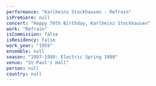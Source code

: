 ```yaml
---
performance: "Karlheinz Stockhausen - Refrain"
isPremiere: null
concert: "Happy 70th Birthday, Karlheinz Stockhausen"
work: "Refrain"
isCommission: false
isResidency: false
work_year: "1959"
ensemble: null
season: "1997-1998: Electric Spring 1998"
venue: "St-Paul's Hall"
person: null
country: null
---
```


